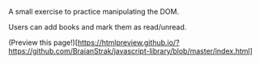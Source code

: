 A small exercise to practice manipulating the DOM. 

Users can add books and mark them as read/unread.

(Preview this page!)[https://htmlpreview.github.io/?https://github.com/BraianStrak/javascript-library/blob/master/index.html]
